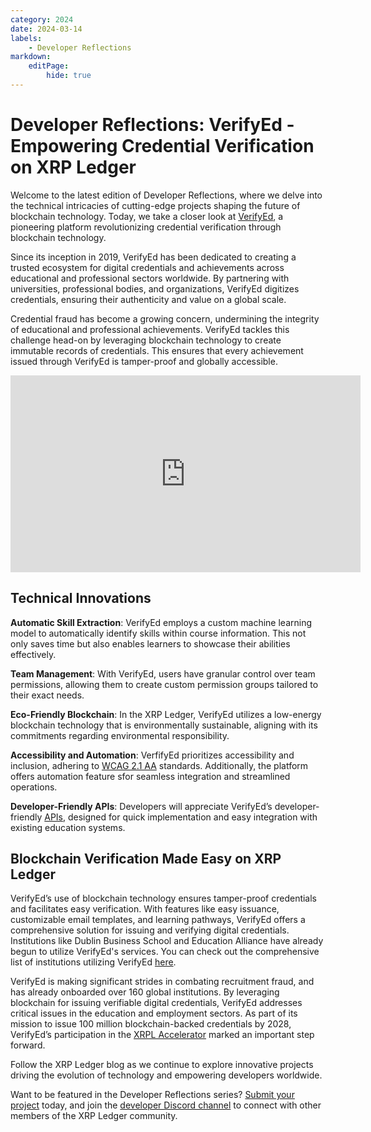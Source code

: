 ```yaml
---
category: 2024
date: 2024-03-14
labels:
    - Developer Reflections
markdown:
    editPage:
        hide: true
---
```

# Developer Reflections: VerifyEd - Empowering Credential Verification on XRP Ledger 

Welcome to the latest edition of Developer Reflections, where we delve into the technical intricacies of cutting-edge projects shaping the future of blockchain technology. Today, we take a closer look at [VerifyEd](https://www.verifyed.io/), a pioneering platform revolutionizing credential verification through blockchain technology. 


<!-- BREAK -->

<!-- ![Screenshot: VerifyEd](/blog/img/dev-reflections-verifyed-logo.png) -->

Since its inception in 2019, VerifyEd has been dedicated to creating a trusted ecosystem for digital credentials and achievements across educational and professional sectors worldwide. By partnering with universities, professional bodies, and organizations, VerifyEd digitizes credentials, ensuring their authenticity and value on a global scale. 

Credential fraud has become a growing concern, undermining the integrity of educational and professional achievements. VerifyEd tackles this challenge head-on by leveraging blockchain technology to create immutable records of credentials. This ensures that every achievement issued through VerifyEd is tamper-proof and globally accessible.

<iframe width="560" height="315" src="https://www.youtube.com/embed/kriw0SDzhiw?si=Uud5ewQADbuMY2tU" title="YouTube video player" frameborder="0" allow="accelerometer; autoplay; clipboard-write; encrypted-media; gyroscope; picture-in-picture; web-share" allowfullscreen></iframe>

## Technical Innovations

**Automatic Skill Extraction**: VerifyEd employs a custom machine learning model to automatically identify skills within course information. This not only saves time but also enables learners to showcase their abilities effectively. 

**Team Management**: With VerifyEd, users have granular control over team permissions, allowing them to create custom permission groups tailored to their exact needs. 

**Eco-Friendly Blockchain**: In the XRP Ledger, VerifyEd utilizes a low-energy blockchain technology that is environmentally sustainable, aligning with its commitments regarding environmental responsibility.

**Accessibility and Automation**: VerfifyEd prioritizes accessibility and inclusion, adhering to [WCAG 2.1 AA](https://www.w3.org/WAI/WCAG22/quickref/?versions=2.1) standards. Additionally, the platform offers automation feature sfor seamless integration and streamlined operations. 

**Developer-Friendly APIs**: Developers will appreciate VerifyEd’s developer-friendly [APIs](https://documenter.getpostman.com/view/15297252/UVJhBtg5), designed for quick implementation and easy integration with existing education systems.


## Blockchain Verification Made Easy on XRP Ledger

VerifyEd’s use of blockchain technology ensures tamper-proof credentials and facilitates easy verification. With features like easy issuance, customizable email templates, and learning pathways, VerifyEd offers a comprehensive solution for issuing and verifying digital credentials. Institutions like Dublin Business School and Education Alliance have already begun to utilize VerifyEd's services. You can check out the comprehensive list of institutions utilizing VerifyEd [here](https://www.verifyed.io/institutions).

VerifyEd is making significant strides in combating recruitment fraud, and has already onboarded over 160 global institutions. By leveraging blockchain for issuing verifiable digital credentials, VerifyEd addresses critical issues in the education and employment sectors. As part of its mission to issue 100 million blockchain-backed credentials by 2028, VerifyEd’s participation in the [XRPL Accelerator](https://medium.com/ripplexdev/accelerator-demo-day-recap-unveiling-the-future-of-innovation-on-xrpl-ac1087af61be) marked an important step forward.

Follow the XRP Ledger blog as we continue to explore innovative projects driving the evolution of technology and empowering developers worldwide. 

Want to be featured in the Developer Reflections series? [Submit your project](https://xrpl.org/contribute.html#xrpl-blog) today, and join the [developer Discord channel](https://discord.gg/sfX3ERAMjH) to connect with other members of the XRP Ledger community.


